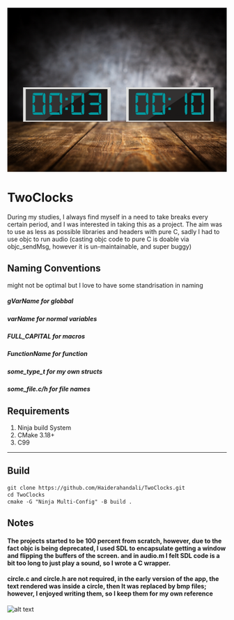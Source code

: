 ![alt text](assets/background.png)

# TwoClocks
During my studies, I always find myself in a need to take breaks every certain period,
and I was interested in taking this as a project.
The aim was to use as less as possible libraries and headers with pure C, sadly I had to use objc to run audio (casting objc code to pure C is doable via objc_sendMsg, however it is un-maintainable, and super buggy)


## Naming Conventions 
might not be optimal but I love to have some standrisation in naming
##### gVarName       for globbal
##### varName        for normal variables
##### FULL_CAPITAL   for macros
##### FunctionName   for function
##### some_type_t    for my own structs
##### some_file.c/h  for file names

## Requirements 
1. Ninja build System 
2. CMake 3.18+
3. C99


---
## Build 
```
git clone https://github.com/Haiderahandali/TwoClocks.git
cd TwoClocks
cmake -G "Ninja Multi-Config" -B build .
```




## Notes
#### The projects started to be 100 percent from scratch, however, due to the fact objc is being deprecated, I used SDL to encapsulate getting a window and flipping the buffers of the screen. and in audio.m I felt SDL code is a bit too long to just play a sound, so I wrote a C wrapper.

#### circle.c and circle.h are not required, in the early version of the app, the text rendered was inside a circle, then It was replaced by bmp files; however, I enjoyed writing them, so I keep them for my own reference


![alt text](assets/demo.gif)